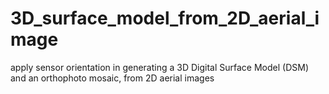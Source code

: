 # 3D_surface_model_from_2D_aerial_image
apply sensor orientation in generating a 3D Digital Surface Model (DSM) and an orthophoto mosaic, from 2D aerial images
